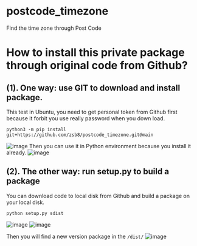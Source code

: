 # postcode_timezone
Find the time zone through Post Code
# How to install this private package through original code from Github?
## (1). One way: use GIT to download and install package.
This test in Ubuntu, you need to get personal token from Github first because it forbit you use really password when you down load.
~~~
python3 -m pip install git+https://github.com/zsb8/postcode_timezone.git@main
~~~
![image](https://user-images.githubusercontent.com/75282285/179816321-c6aa744a-f09a-470b-9f43-0b7606f24905.png)
Then you can use it in Python environment because you install it already. 
![image](https://user-images.githubusercontent.com/75282285/179816896-94b04441-3c86-473c-af37-75e65f5105d4.png)


## (2). The other way: run setup.py to build a package
You can download code to local disk from Github and build a package on your local disk.
~~~
python setup.py sdist
~~~
![image](https://user-images.githubusercontent.com/75282285/165078786-06dd2348-bb1a-42c1-9f07-d4c23ecab420.png)
![image](https://user-images.githubusercontent.com/75282285/165078866-5b21eac0-4628-4ad4-92d9-26bca1425146.png)

Then you will find a new version package in the `/dist/`
![image](https://user-images.githubusercontent.com/75282285/165078607-5a4377e1-5461-4e35-91b3-090f82b7759e.png)
